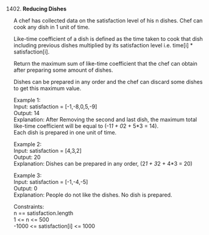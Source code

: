 1402. **Reducing Dishes**

A chef has collected data on the satisfaction level of his n dishes. Chef can cook any dish in 1 unit of time.<br>

Like-time coefficient of a dish is defined as the time taken to cook that dish including previous dishes multiplied by its satisfaction level i.e. time[i] * satisfaction[i].<br>

Return the maximum sum of like-time coefficient that the chef can obtain after preparing some amount of dishes.<br>

Dishes can be prepared in any order and the chef can discard some dishes to get this maximum value.<br>

 

Example 1:<br>
Input: satisfaction = [-1,-8,0,5,-9]<br>
Output: 14<br>
Explanation: After Removing the second and last dish, the maximum total like-time coefficient will be equal to (-1*1 + 0*2 + 5*3 = 14).<br>
Each dish is prepared in one unit of time.<br>

Example 2:<br>
Input: satisfaction = [4,3,2]<br>
Output: 20<br>
Explanation: Dishes can be prepared in any order, (2*1 + 3*2 + 4*3 = 20)<br>

Example 3:<br>
Input: satisfaction = [-1,-4,-5]<br>
Output: 0<br>
Explanation: People do not like the dishes. No dish is prepared.<br>

Constraints:<br>
n == satisfaction.length<br>
1 <= n <= 500<br>
-1000 <= satisfaction[i] <= 1000
